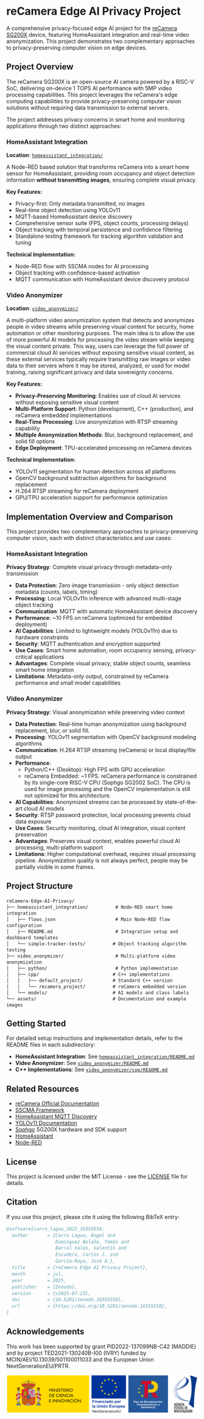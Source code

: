 # reCamera Edge AI Privacy Project

A comprehensive privacy-focused edge AI project for the [reCamera SG200X](https://github.com/Seeed-Studio/OSHW-reCamera-Series) device, featuring HomeAssistant integration and real-time video anonymization. This project demonstrates two complementary approaches to privacy-preserving computer vision on edge devices.

## Project Overview

The reCamera SG200X is an open-source AI camera powered by a RISC-V SoC, delivering on-device 1 TOPS AI performance with 5MP video processing capabilities. This project leverages the reCamera's edge computing capabilities to provide privacy-preserving computer vision solutions without requiring data transmission to external servers.

The project addresses privacy concerns in smart home and monitoring applications through two distinct approaches:

### HomeAssistant Integration
**Location**: [`homeassistant_integration/`](./homeassistant_integration/)

A Node-RED based solution that transforms reCamera into a smart home sensor for HomeAssistant, providing room occupancy and object detection information **without transmitting images**, ensuring complete visual privacy.

**Key Features:**
- Privacy-first: Only metadata transmitted, no images
- Real-time object detection using YOLOv11
- MQTT-based HomeAssistant device discovery
- Comprehensive sensor suite (FPS, object counts, processing delays)
- Object tracking with temporal persistence and confidence filtering
- Standalone testing framework for tracking algorithm validation and tuning

**Technical Implementation:**
- Node-RED flow with SSCMA nodes for AI processing
- Object tracking with confidence-based activation
- MQTT communication with HomeAssistant device discovery protocol


### Video Anonymizer
**Location**: [`video_anonymizer/`](./video_anonymizer/)

A multi-platform video anonymization system that detects and anonymizes people in video streams while preserving visual content for security, home automation or other monitoring purposes. The main idea is to allow the use of more powerful AI models for processing the video stream while keeping the visual content private. This way, users can leverage the full power of commercial cloud AI services without exposing sensitive visual content, as these external services typically require transmitting raw images or video data to their servers where it may be stored, analyzed, or used for model training, raising significant privacy and data sovereignty concerns.

**Key Features:**
- **Privacy-Preserving Monitoring**: Enables use of cloud AI services without exposing sensitive visual content
- **Multi-Platform Support**: Python (development), C++ (production), and reCamera embedded implementations
- **Real-Time Processing**: Live anonymization with RTSP streaming capability
- **Multiple Anonymization Methods**: Blur, background replacement, and solid fill options
- **Edge Deployment**: TPU-accelerated processing on reCamera devices

**Technical Implementation:**
- YOLOv11 segmentation for human detection across all platforms
- OpenCV background subtraction algorithms for background replacement
- H.264 RTSP streaming for reCamera deployment
- GPU/TPU acceleration support for performance optimization


## Implementation Overview and Comparison

This project provides two complementary approaches to privacy-preserving computer vision, each with distinct characteristics and use cases:

### HomeAssistant Integration
**Privacy Strategy**: Complete visual privacy through metadata-only transmission
- **Data Protection**: Zero image transmission - only object detection metadata (counts, labels, timing)
- **Processing**: Local YOLOv11n inference with advanced multi-stage object tracking
- **Communication**: MQTT with automatic HomeAssistant device discovery
- **Performance**: ~10 FPS on reCamera (optimized for embedded deployment)
- **AI Capabilities**: Limited to lightweight models (YOLOv11n) due to hardware constraints
- **Security**: MQTT authentication and encryption supported
- **Use Cases**: Smart home automation, room occupancy sensing, privacy-critical applications
- **Advantages**: Complete visual privacy, stable object counts, seamless smart home integration
- **Limitations**: Metadata-only output, constrained by reCamera performance and small model capabilities

### Video Anonymizer
**Privacy Strategy**: Visual anonymization while preserving video context
- **Data Protection**: Real-time human anonymization using background replacement, blur, or solid fill.
- **Processing**: YOLOv11 segmentation with OpenCV background modeling algorithms
- **Communication**: H.264 RTSP streaming (reCamera) or local display/file output
- **Performance**: 
  - Python/C++ (Desktop): High FPS with GPU acceleration
  - reCamera Embedded: ~1 FPS. reCamera performance is constrained by its single-core RISC-V CPU (Sophgo SG2002 SoC). The CPU is used for image processing and the OpenCV implementation is still not optimized for this architecture.
- **AI Capabilities**: Anonymized streams can be processed by state-of-the-art cloud AI models
- **Security**: RTSP password protection, local processing prevents cloud data exposure
- **Use Cases**: Security monitoring, cloud AI integration, visual content preservation
- **Advantages**: Preserves visual context, enables powerful cloud AI processing, multi-platform support
- **Limitations**: Higher computational overhead, requires visual processing pipeline. Anonymization quality is not always perfect, people may be partially visible in some frames.


## Project Structure

```
reCamera-Edge-AI-Privacy/
├── homeassistant_integration/          # Node-RED smart home integration
│   ├── flows.json                      # Main Node-RED flow configuration
│   ├── README.md                       # Integration setup and dashboard templates
│   └── simple-tracker-tests/          # Object tracking algorithm testing
├── video_anonymizer/                   # Multi-platform video anonymization
│   ├── python/                         # Python implementation
│   ├── cpp/                           # C++ implementations
│   │   ├── default_project/           # Standard C++ version
│   │   └── recamera_project/          # reCamera embedded version
│   └── models/                        # AI models and class labels
└── assets/                            # Documentation and example images
```

## Getting Started

For detailed setup instructions and implementation details, refer to the README files in each subdirectory:

- **HomeAssistant Integration**: See [`homeassistant_integration/README.md`](./homeassistant_integration/README.md)
- **Video Anonymizer**: See [`video_anonymizer/README.md`](./video_anonymizer/README.md)
- **C++ Implementations**: See [`video_anonymizer/cpp/README.md`](./video_anonymizer/cpp/README.md)

## Related Resources

- [reCamera Official Documentation](https://wiki.seeedstudio.com/reCamera_intro/)
- [SSCMA Framework](https://github.com/Seeed-Studio/sscma-example-sg200x)
- [HomeAssistant MQTT Discovery](https://www.home-assistant.io/docs/mqtt/discovery/)
- [YOLOv11 Documentation](https://docs.ultralytics.com/)
- [Sophgo](https://www.sophgo.com/) SG200X hardware and SDK support
- [HomeAssistant](https://www.home-assistant.io/)
- [Node-RED](https://nodered.org/)

## License

This project is licensed under the MIT License - see the [LICENSE](LICENSE) file for details.

## Citation

If you use this project, please cite it using the following BibTeX entry:

```bibtex
@software{carro_lagoa_2025_16355558,
  author       = {Carro Lagoa, Ángel and
                  Domínguez Bolaño, Tomás and
                  Barral Vales, Valentín and
                  Escudero, Carlos J. and
                  García-Naya, José A.},
  title        = {reCamera Edge AI Privacy Project},
  month        = jul,
  year         = 2025,
  publisher    = {Zenodo},
  version      = {v2025-07-23},
  doi          = {10.5281/zenodo.16355558},
  url          = {https://doi.org/10.5281/zenodo.16355558},
}
```



## Acknowledgements

This work has been supported by grant PID2022-137099NB-C42 (MADDIE) and by project TED2021-130240B-I00 (IVRY) funded by MCIN/AEI/10.13039/501100011033 and the European Union NextGenerationEU/PRTR.

![](./assets/acknowledgements_logos.png)

